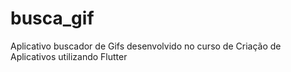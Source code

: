 # busca_gif
 Aplicativo buscador de Gifs desenvolvido no curso de Criação de Aplicativos utilizando Flutter
